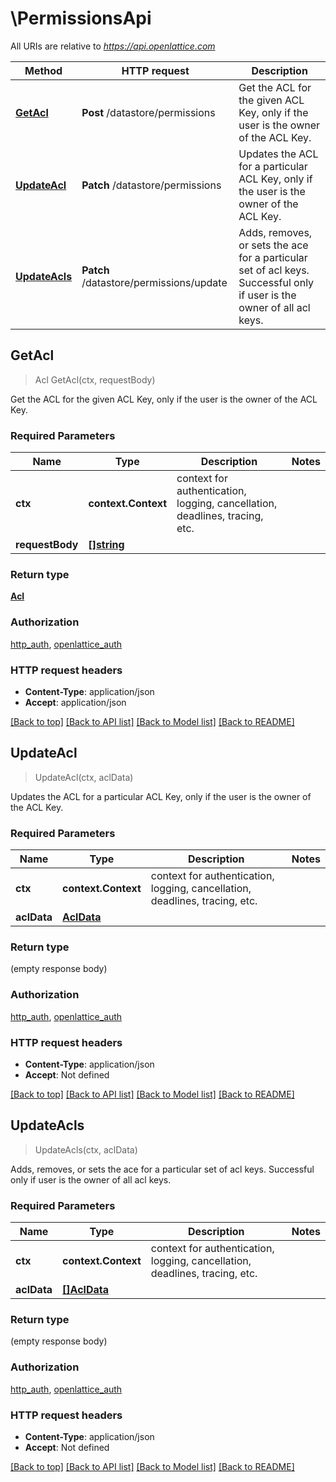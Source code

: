 # \PermissionsApi

All URIs are relative to *https://api.openlattice.com*

Method | HTTP request | Description
------------- | ------------- | -------------
[**GetAcl**](PermissionsApi.md#GetAcl) | **Post** /datastore/permissions | Get the ACL for the given ACL Key, only if the user is the owner of the ACL Key.
[**UpdateAcl**](PermissionsApi.md#UpdateAcl) | **Patch** /datastore/permissions | Updates the ACL for a particular ACL Key, only if the user is the owner of the ACL Key.
[**UpdateAcls**](PermissionsApi.md#UpdateAcls) | **Patch** /datastore/permissions/update | Adds, removes, or sets the ace for a particular set of acl keys. Successful only if user is the owner of all acl keys.



## GetAcl

> Acl GetAcl(ctx, requestBody)

Get the ACL for the given ACL Key, only if the user is the owner of the ACL Key.

### Required Parameters


Name | Type | Description  | Notes
------------- | ------------- | ------------- | -------------
**ctx** | **context.Context** | context for authentication, logging, cancellation, deadlines, tracing, etc.
**requestBody** | [**[]string**](string.md)|  | 

### Return type

[**Acl**](Acl.md)

### Authorization

[http_auth](../README.md#http_auth), [openlattice_auth](../README.md#openlattice_auth)

### HTTP request headers

- **Content-Type**: application/json
- **Accept**: application/json

[[Back to top]](#) [[Back to API list]](../README.md#documentation-for-api-endpoints)
[[Back to Model list]](../README.md#documentation-for-models)
[[Back to README]](../README.md)


## UpdateAcl

> UpdateAcl(ctx, aclData)

Updates the ACL for a particular ACL Key, only if the user is the owner of the ACL Key.

### Required Parameters


Name | Type | Description  | Notes
------------- | ------------- | ------------- | -------------
**ctx** | **context.Context** | context for authentication, logging, cancellation, deadlines, tracing, etc.
**aclData** | [**AclData**](AclData.md)|  | 

### Return type

 (empty response body)

### Authorization

[http_auth](../README.md#http_auth), [openlattice_auth](../README.md#openlattice_auth)

### HTTP request headers

- **Content-Type**: application/json
- **Accept**: Not defined

[[Back to top]](#) [[Back to API list]](../README.md#documentation-for-api-endpoints)
[[Back to Model list]](../README.md#documentation-for-models)
[[Back to README]](../README.md)


## UpdateAcls

> UpdateAcls(ctx, aclData)

Adds, removes, or sets the ace for a particular set of acl keys. Successful only if user is the owner of all acl keys.

### Required Parameters


Name | Type | Description  | Notes
------------- | ------------- | ------------- | -------------
**ctx** | **context.Context** | context for authentication, logging, cancellation, deadlines, tracing, etc.
**aclData** | [**[]AclData**](AclData.md)|  | 

### Return type

 (empty response body)

### Authorization

[http_auth](../README.md#http_auth), [openlattice_auth](../README.md#openlattice_auth)

### HTTP request headers

- **Content-Type**: application/json
- **Accept**: Not defined

[[Back to top]](#) [[Back to API list]](../README.md#documentation-for-api-endpoints)
[[Back to Model list]](../README.md#documentation-for-models)
[[Back to README]](../README.md)


